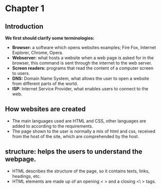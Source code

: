 # **Chapter 1** 

## **Introduction** 
**We first should clarify some terminologies:**
-	 **Browser:** a software which opens websites examples; Fire Fox, Internet Explorer, Chrome, Opera.
-	**Webserver:** what hosts a website when a web page is asked for in the browser, this command is sent through the internet to the web server.
-	**Screen readers:** programs that read the content of a computer screen to users.
-	**DNS:** Domain Name System, what allows the user to open a website from different parts of the world.
-	**ISP:** Internet Service Provider, what enables users to connect to the web. 

## **How websites are created**
-	The main languages used are HTML and CSS, other languages are added to according to the requirements. 
-	The page shown to the user is normally a mix of html and css, received from the host of the site, which are comprehended by the host.
## **structure:** helps the users to understand the webpage. 
-	HTML describes the structure of the page, so it contains texts, links, headings, etc.
-	HTML elements are made up of an opening < > and a closing <\ > tags. 
